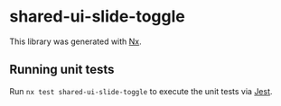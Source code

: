# shared-ui-slide-toggle

This library was generated with [Nx](https://nx.dev).

## Running unit tests

Run `nx test shared-ui-slide-toggle` to execute the unit tests via [Jest](https://jestjs.io).
